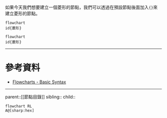 如果今天我們想要建立一個菱形的節點，我們可以透過在預設節點後面加入`{}`來建立菱形的節點。
```Mermaid
flowchart
id{菱形}
```
```mermaid
flowchart
id{菱形}
```
- - -
# 參考資料
- [Flowcharts - Basic Syntax](https://mermaid.js.org/syntax/flowchart.html)
- - -
parent::[[節點目錄]]
sibling::
child::

```mermaid
flowchart RL
A@[sharp:hex]
```

